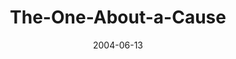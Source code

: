 ---
layout: music 
title: "The-One-About-a-Cause"
series: "The One About Coffee"
date: 2004-06-13 
description: "What is it about us and coffee? Whether it's a Starbucks on every corner or the atrium at Crossroads it's everywhere. Have you ever thought that maybe this whole thing is about more than what's in the cup? Maybe it's about the connection, the community we"
audio: "http://www.crossroads.net/audio/2004/2004_06_About_Coffee/TOAC_02_06-13-04_The_One_About_A_Cause.mp3"
audio-duration: "38:56"
src: "http://www.crossroads.net/players/media/mediumHz/bigscreen.aboutcoffee.jpg"
---
